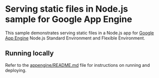 # Serving static files in Node.js sample for Google App Engine

This sample demonstrates serving static files in a Node.js app for [Google App Engine](https://cloud.google.com/appengine) Node.js Standard Environment and Flexible Environment.

## Running locally

Refer to the [appengine/README.md](../README.md) file for instructions on
running and deploying.

